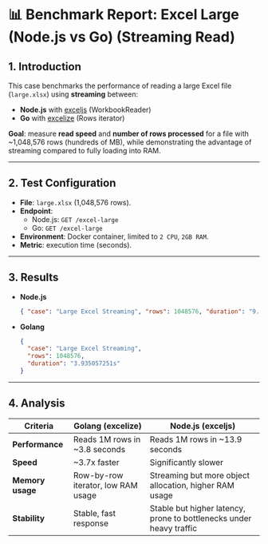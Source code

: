 # 📊 Benchmark Report: Excel Large (Node.js vs Go) (Streaming Read)

## 1. Introduction

This case benchmarks the performance of reading a large Excel file (`large.xlsx`) using **streaming** between:

- **Node.js** with [exceljs](https://www.npmjs.com/package/exceljs) (WorkbookReader)
- **Go** with [excelize](https://github.com/xuri/excelize) (Rows iterator)

**Goal**: measure **read speed** and **number of rows processed** for a file with ~1,048,576 rows (hundreds of MB), while demonstrating the advantage of streaming compared to fully loading into RAM.

---

## 2. Test Configuration

- **File**: `large.xlsx` (1,048,576 rows).
- **Endpoint**:
  - Node.js: `GET /excel-large`
  - Go: `GET /excel-large`
- **Environment**: Docker container, limited to `2 CPU`, `2GB RAM`.
- **Metric**: execution time (seconds).

---

## 3. Results

- **Node.js**
  ```json
  { "case": "Large Excel Streaming", "rows": 1048576, "duration": "9.679s" }
  ```

- **Golang**
  ```json
  {
    "case": "Large Excel Streaming",
    "rows": 1048576,
    "duration": "3.935057251s"
  }
  ```

---

## 4. Analysis

| Criteria           | Golang (excelize)                   | Node.js (exceljs)                                                  |
| ------------------ | ----------------------------------- | ------------------------------------------------------------------ |
| **Performance**    | Reads 1M rows in ~3.8 seconds       | Reads 1M rows in ~13.9 seconds                                     |
| **Speed**          | ~3.7x faster                        | Significantly slower                                               |
| **Memory usage**   | Row-by-row iterator, low RAM usage  | Streaming but more object allocation, higher RAM usage             |
| **Stability**      | Stable, fast response               | Stable but higher latency, prone to bottlenecks under heavy traffic|
